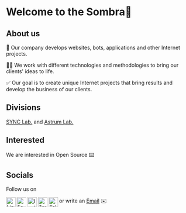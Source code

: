 # Welcome to the Sombra👋

## About us

👥 Our company develops websites, bots, applications and other Internet projects.

👨‍💻 We work with different technologies and methodologies to bring our clients' ideas to life.

✅ Our goal is to create unique Internet projects that bring results and develop the business of our clients.

## Divisions
[SYNC Lab.](https://github.com/sync-uz) and [Astrum Lab.](https://github.com/astrum-lab)

## Interested
We are interested in Open Source ⌨️

## Socials

Follow us on

[<img align="left" alt="LinkedIn" width="26px" src="https://raw.githubusercontent.com/Sombra-LLC/.github/main/profile/social/linkedin.svg" />][LinkedIn]
[<img align="left" alt="Facebook" width="26px" src="https://raw.githubusercontent.com/Sombra-LLC/.github/main/profile/social/facebook.svg" />][Facebook]
[<img align="left" alt="Instagram" width="26px" src="https://raw.githubusercontent.com/Sombra-LLC/.github/main/profile/social/instagram.png" />][Instagram]
[<img align="left" alt="Twitter" width="26px" src="https://raw.githubusercontent.com/Sombra-LLC/.github/main/profile/social/twitter.svg" />][Twitter]
[<img align="left" alt="Telegram" width="26px" src="https://raw.githubusercontent.com/Sombra-LLC/.github/main/profile/social/telegram.svg" />][Telegram]
or write an [Email](mailto:contact@sombra.uz) ✉️


[LinkedIn]: https://www.linkedin.com/company/sombra-llc
[Facebook]: https://www.facebook.com/sombra.uz
[Instagram]: https://www.instagram.com/sombra.uz/
[Twitter]: https://twitter.com/sombra_uz
[Telegram]: https://t.me/sombra_uz
[Mail]: mailto:contact@sombra.uz
